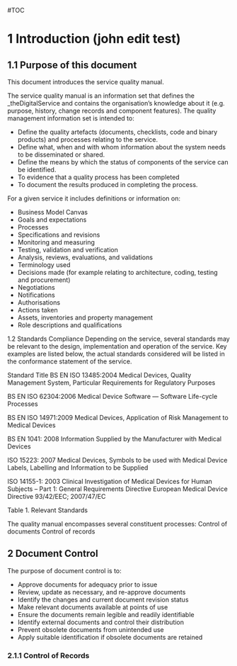 #TOC

# 1	Introduction (john edit test)

## 1.1	Purpose of this document

This document introduces the service quality manual. 

The service quality manual is an information set that defines the _theDigitalService and contains the organisation’s knowledge about it (e.g. purpose, history, change records and component features).
The quality management information set is intended to:

*    Define the quality artefacts (documents, checklists, code and binary products) and processes relating to the service.
*    Define what, when and with whom information about the system needs to be disseminated or shared.
*    Define the means by which the status of components of the service can be identified.
*    To evidence that a quality process has been completed
*    To document the results produced in completing the process.
 
For a given service it includes definitions or information on:
*    Business Model Canvas
*    Goals and expectations
*    Processes
*    Specifications and revisions
*    Monitoring and measuring
*    Testing, validation and verification
*    Analysis, reviews, evaluations, and validations
*    Terminology used
*    Decisions made (for example relating to architecture, coding, testing and procurement)
*    Negotiations
*    Notifications
*    Authorisations
*    Actions taken
*    Assets, inventories and property management
*    Role descriptions and qualifications

1.2	Standards Compliance
Depending on the service, several standards may be relevant to the design, implementation and operation of the service. Key examples are listed below, the actual standards considered will be listed in the conformance statement of the service.

Standard 	Title
BS EN ISO 13485:2004	Medical Devices, Quality Management System, Particular Requirements for Regulatory Purposes

BS EN ISO 62304:2006	Medical Device Software — Software Life-cycle Processes

BS EN ISO 14971:2009	Medical Devices, Application of Risk Management to Medical Devices

BS EN 1041: 2008	Information Supplied by the Manufacturer with Medical Devices

ISO 15223: 2007	Medical Devices, Symbols to be used with Medical Device Labels, Labelling and Information to be Supplied

ISO 14155-1: 2003	Clinical Investigation of Medical Devices for Human Subjects – Part 1:
General Requirements
Directive	European Medical Device Directive 93/42/EEC; 2007/47/EC

Table 1. Relevant Standards

The quality manual encompasses several constituent processes:
Control of documents
Control of records

 
## 2	Document Control
The purpose of document control is to:
*    Approve documents for adequacy prior to issue
*    Review, update as necessary, and re-approve documents
*    Identify the changes and current document revision status
*    Make relevant documents available at points of use
*    Ensure the documents remain legible and readily identifiable
*    Identify external documents and control their distribution
*    Prevent obsolete documents from unintended use
*    Apply suitable identification if obsolete documents are retained

### 2.1.1	Control of Records

